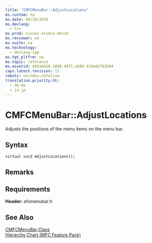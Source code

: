```yaml
---
title: "CMFCMenuBar::AdjustLocations"
ms.custom: na
ms.date: 09/19/2016
ms.devlang: 
  - C++
ms.prod: visual-studio-dev14
ms.reviewer: na
ms.suite: na
ms.technology: 
  - devlang-cpp
ms.tgt_pltfrm: na
ms.topic: reference
ms.assetid: e65a0418-1898-49f1-a506-419e0df82b94
caps.latest.revision: 11
robots: noindex,nofollow
translation.priority.ht: 
  - de-de
  - ja-jp
---
```

# CMFCMenuBar::AdjustLocations
Adjusts the positions of the menu items on the menu bar.  
  
## Syntax  
  
```  
virtual void AdjustLocations();  
```  
  
## Remarks  
  
## Requirements  
 **Header:** afxmenubar.h  
  
## See Also  
 [CMFCMenuBar Class](../vs140/CMFCMenuBar-Class.md)   
 [Hierarchy Chart (MFC Feature Pack)](../vs140/Hierarchy-Chart.md)